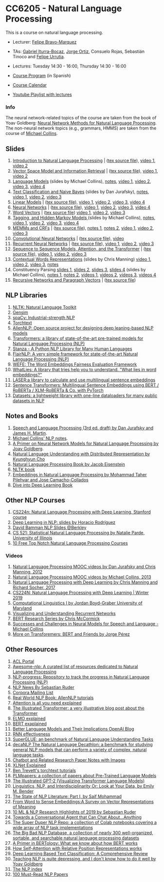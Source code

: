 # CC6205 - Natural Language Processing
This is a course on natural language processing.

* Lecturer: [Felipe Bravo-Marquez](https://felipebravom.com/)
* TAs: [Gabriel Iturra-Bocaz](https://giturra.cl/), [Jorge Ortiz](https://www.ortizfuentes.com/), Consuelo Rojas, Sebastián Tinoco and [Felipe Urrutia](http://www.dim.uchile.cl/~furrutia/).

* Lectures: Tuesday 14:30 - 16:00, Thursday 14:30 - 16:00  

* [Course Program](https://docs.google.com/document/d/1DNja7nf0b26aRWF_gMNJf9L6SLtvtyFpucDhfcgG4d0/edit?usp=sharing) (in Spanish)

* [Course Calendar](calendar.md)

* [Youtube Playlist with lectures](https://www.youtube.com/playlist?list=PLppKo85eGXiXIh54H_qz48yHPHeNVJqBi)


### Info
The neural network-related topics of the course are taken from the book of Yoav Goldberg: 
[Neural Network Methods for Natural Language Processing](https://www.morganclaypool.com/doi/abs/10.2200/S00762ED1V01Y201703HLT037). The non-neural network topics (e.g., grammars, HMMS) are taken from the course of [Michael Collins](http://www.cs.columbia.edu/~mcollins/). 



## Slides

1. [Introduction to Natural Language Processing](slides/NLP-introduction.pdf) | ([tex source file](slides/NLP-introduction.tex)), [video 1](https://youtu.be/HEKTNOttGvU), [video 2](https://youtu.be/P8cwnI-f-Kg)
1. [Vector Space Model and Information Retrieval](slides/NLP-IR.pdf) | ([tex source file](slides/NLP-IR.tex)), [video 1](https://www.youtube.com/watch?v=FXIVClF370w&list=PLppKo85eGXiXIh54H_qz48yHPHeNVJqBi&index=2&t=0s), [video 2](https://www.youtube.com/watch?v=f8nG1EMmPZk&list=PLppKo85eGXiXIh54H_qz48yHPHeNVJqBi&index=2)
2. [Language Models](http://www.cs.columbia.edu/~mcollins/cs4705-spring2019/slides/lmslides.pdf) (slides by Michael Collins), [notes](http://www.cs.columbia.edu/~mcollins/lm-spring2013.pdf), [video 1](https://www.youtube.com/watch?v=9E2jJ6kcb4Y&list=PLppKo85eGXiXIh54H_qz48yHPHeNVJqBi&index=3), [video 2](https://www.youtube.com/watch?v=ZWqbEQXLra0&list=PLppKo85eGXiXIh54H_qz48yHPHeNVJqBi&index=4), [video 3](https://www.youtube.com/watch?v=tsumFqwFlaA&list=PLppKo85eGXiXIh54H_qz48yHPHeNVJqBi&index=5), [video 4](https://www.youtube.com/watch?v=s3TWdv4sqkg&list=PLppKo85eGXiXIh54H_qz48yHPHeNVJqBi&index=6)
2. [Text Classification and Naive Bayes](https://web.stanford.edu/~jurafsky/slp3/slides/7_NB.pdf) (slides by Dan Jurafsky), [notes](https://web.stanford.edu/~jurafsky/slp3/4.pdf), [video 1](https://youtu.be/kG9BK9Oy1hU), [video 2](https://youtu.be/Iqte5kKHvzE), [video 3](https://youtu.be/TSJg0_X3Abk)
2. [Linear Models](slides/NLP-linear.pdf) | ([tex source file](slides/NLP-linear.tex)), [video 1](https://youtu.be/zhBxDsNLZEA), [video 2](https://youtu.be/Fooua_uaWSE), [video 3](https://youtu.be/DqbzhdQa1eQ), [video 4](https://youtu.be/1nfWWXqfAzA)
2. [Neural Networks](slides/NLP-neural.pdf) | ([tex source file](slides/NLP-neural.tex)), [video 1](https://youtu.be/oHZHA8h2xN0), [video 2](https://youtu.be/2lXank0W6G4), [video 3](https://youtu.be/BUDIi9qItzY), [video 4](https://youtu.be/KKN2Ipy-vGk)       
3. [Word Vectors](slides/NLP-wordvectors.pdf) | ([tex source file](slides/NLP-wordvectors.tex)) [video 1](https://youtu.be/wtwUsJMC9CA), [video 2](https://youtu.be/XDxzQ7JU95U), [video 3](https://youtu.be/Ikyc3DRVodk)
2. [Tagging, and Hidden Markov Models ](http://www.cs.columbia.edu/~mcollins/cs4705-spring2019/slides/tagging.pdf) (slides by Michael Collins), [notes](http://www.cs.columbia.edu/~mcollins/hmms-spring2013.pdf), [video 1](https://youtu.be/-ngfOZz8yK0), [video 2](https://youtu.be/Tjgb-yQOg54), [video 3](https://youtu.be/aaa5Qoi8Vco), [video 4](https://youtu.be/4pKWIDkF_6Y)       
4. [MEMMs and CRFs](slides/NLP-CRF.pdf) | ([tex source file](slides/NLP-CRF.tex)), [notes 1](http://www.cs.columbia.edu/~mcollins/crf.pdf), [notes 2](http://www.cs.columbia.edu/~mcollins/fb.pdf), [video 1](https://youtu.be/qlI-4lSUDkg), [video 2](https://youtu.be/PLoLKQwkONw), [video 3](https://youtu.be/ZpUwDy6o28Y)
4. [Convolutional Neural Networks](slides/NLP-CNN.pdf) | ([tex source file](slides/NLP-CNN.tex)), [video](https://youtu.be/lLZW5Fn40r8)
5. [Recurrent Neural Networks](slides/NLP-RNN.pdf) | ([tex source file](slides/NLP-RNN.tex)), [video 1](https://youtu.be/BmhjUkzz3nk), [video 2](https://youtu.be/z43YFR1iIvk), [video 3](https://youtu.be/7L5JxQdwNJk)
6. [Sequence to Sequence Models, Attention, and the Transformer](slides/NLP-seq2seq.pdf) | ([tex source file](slides/NLP-seq2seq.tex)), [video 1](https://youtu.be/OpKxRjISqmM), [video 2](https://youtu.be/WQ7ihm5voB0), [video 3](https://youtu.be/8RE23Uq8rU0)
7. [Contextual Words Representations](slides/contextual-representations.pdf) (slides by Chris Manning) [video 1](https://youtu.be/sSGbgZpHymI), [video 2](https://youtu.be/C-QfzWU6eUE), [video 3](https://youtu.be/5j4Mgl3GuVY), [notes](https://arxiv.org/pdf/1902.06006.pdf)
2. Constituency Parsing [slides 1](http://www.cs.columbia.edu/~mcollins/cs4705-spring2019/slides/parsing1.pdf), [slides 2](http://www.cs.columbia.edu/~mcollins/cs4705-spring2019/slides/parsing2.pdf), [slides 3](http://www.cs.columbia.edu/~mcollins/cs4705-spring2019/slides/parsing2.2.pdf), [slides 4](http://www.cs.columbia.edu/~mcollins/cs4705-spring2019/slides/parsing3.pdf)    (slides by Michael Collins), [notes 1](http://www.cs.columbia.edu/~mcollins/courses/nlp2011/notes/pcfgs.pdf), [notes 2](http://www.cs.columbia.edu/~mcollins/courses/nlp2011/notes/lexpcfgs.pdf), [videos 1](https://www.youtube.com/watch?v=0tGFWbc2834&list=PLlQBy7xY8mbK9Uy9i7MTGSwyLJPii3w1L), [videos 2](https://www.youtube.com/watch?v=2hLBHSKbS44&list=PLlQBy7xY8mbKypSJe_AjVtCuXXsdODiDi), [videos 3](https://www.youtube.com/watch?v=8rD1Y6rz4Q0&list=PLlQBy7xY8mbKz9QvQU_IsOlbhshjkOwR9), [videos 4](https://www.youtube.com/watch?v=qDiVCxLq2As&list=PLlQBy7xY8mbI5o81CWHt50RtFDLYrlaKN) 
7. [Recursive Networks and Paragraph Vectors](slides/NLP-recursive.pdf) | ([tex source file](slides/NLP-recursive.tex))


## NLP Libraries

1. [NLTK: Natural Language Toolkit](https://www.nltk.org/)
2. [Gensim](https://radimrehurek.com/gensim/)
2. [spaCy: Industrial-strength NLP](https://spacy.io/)
3. [Torchtext](https://torchtext.readthedocs.io/en/latest/)
9. [AllenNLP: Open source project for designing deep leaning-based NLP models](https://allennlp.org/)
22. [Transformers: a library of state-of-the-art pre-trained models for Natural Language Processing (NLP)](https://huggingface.co/transformers/)
31. [Stanza - A Python NLP Library for Many Human Languages](https://stanfordnlp.github.io/stanza/)
35. [FlairNLP: A very simple framework for state-of-the-art Natural Language Processing (NLP)](https://github.com/flairNLP/flair)
36. [WEFE: The Word Embeddings Fairness Evaluation Framework](https://wefe.readthedocs.io/en/latest/)
37. [WhatLies: A library that tries help you to understand. "What lies in word embeddings?"](https://rasahq.github.io/whatlies/)
38. [LASER:a library to calculate and use multilingual sentence embeddings](https://github.com/facebookresearch/LASER)
39. [Sentence Transformers: Multilingual Sentence Embeddings using BERT / RoBERTa / XLM-RoBERTa & Co. with PyTorch](https://github.com/UKPLab/sentence-transformers)
40. [Datasets: a lightweight library with one-line dataloaders for many public datasets in NLP](https://github.com/huggingface/datasets)


## Notes and Books 
1. [Speech and Language Processing (3rd ed. draft) by Dan Jurafsky and James H. Martin](https://web.stanford.edu/~jurafsky/slp3/).
2. [Michael Collins' NLP notes](http://www.cs.columbia.edu/~mcollins/).
3. [A Primer on Neural Network Models for Natural Language Processing by Joav Goldberg](https://u.cs.biu.ac.il/~yogo/nnlp.pdf).
4. [Natural Language Understanding with Distributed Representation by Kyunghyun Cho](https://arxiv.org/abs/1511.07916)
5. [Natural Language Processing Book by Jacob Eisenstein](https://github.com/jacobeisenstein/gt-nlp-class/blob/master/notes/eisenstein-nlp-notes.pdf)
8. [NLTK book](http://www.nltk.org/book/)
9. [Embeddings in Natural Language Processing by Mohammad Taher Pilehvar and Jose Camacho-Collados](http://josecamachocollados.com/book_embNLP_draft.pdf)
31. [Dive into Deep Learning Book](https://d2l.ai/)

## Other NLP Courses
1. [CS224n: Natural Language Processing with Deep Learning, Stanford course](http://web.stanford.edu/class/cs224n/)
2. [Deep Learning in NLP: slides by Horacio Rodríguez](https://www.cs.upc.edu/~horacio/ahlt/DeepLearning02.pdf)
3. [David Bamman NLP Slides @Berkley](http://people.ischool.berkeley.edu/~dbamman/nlp18.html)
4. [CS 521: Statistical Natural Language Processing by Natalie Parde, University of Illinois](http://www.natalieparde.com/teaching/cs521_spring2020.html)
5. [10 Free Top Notch Natural Language Processing Courses](https://www.kdnuggets.com/2019/10/10-free-top-notch-courses-natural-language-processing.html)


### Videos 

1. [Natural Language Processing MOOC videos by Dan Jurafsky and Chris Manning, 2012](https://www.youtube.com/playlist?list=PLoROMvodv4rOFZnDyrlW3-nI7tMLtmiJZ&disable_polymer=true)
2. [Natural Language Processing MOOC videos by Michael Collins, 2013](https://www.youtube.com/channel/UCB_JX4jH3QQmp69rmkWpl1A/playlists?shelf_id=3&view=50&sort=dd)
3. [Natural Language Processing with Deep Learning by Chris Manning and Richard Socher, 2017](https://www.youtube.com/playlist?list=PL3FW7Lu3i5Jsnh1rnUwq_TcylNr7EkRe6)
4. [CS224N: Natural Language Processing with Deep Learning | Winter 2019](https://www.youtube.com/playlist?list=PLoROMvodv4rOhcuXMZkNm7j3fVwBBY42z)
5. [Computational Linguistics I by Jordan Boyd-Graber  University of Maryland](https://www.youtube.com/playlist?list=PLegWUnz91WfuPebLI97-WueAP90JO-15i)  
5. [Visualizing and Understanding Recurrent Networks](https://skillsmatter.com/skillscasts/6611-visualizing-and-understanding-recurrent-networks)
5. [BERT Research Series by  Chris McCormick](https://www.youtube.com/playlist?list=PLam9sigHPGwOBuH4_4fr-XvDbe5uneaf6)
5. [Successes and Challenges in Neural Models for Speech and Language - Michael Collins](https://www.youtube.com/watch?v=jfwqRMdTmLo)
5. [More on Transforemers: BERT and Friends by Jorge Pérez](https://tv.vera.com.uy/video/55388)


## Other Resources
1. [ACL Portal](https://www.aclweb.org/portal/)
2. [Awesome-nlp: A curated list of resources dedicated to Natural Language Processing](https://github.com/keon/awesome-nlp)
3. [NLP-progress: Repository to track the progress in Natural Language Processing (NLP)](http://nlpprogress.com/)
4. [NLP News By Sebastian Ruder](http://newsletter.ruder.io/)
5. [Corpora Mailing List](https://mailman.uib.no/listinfo/corpora)
6. [Real World NLP Book: AllenNLP tutorials](http://www.realworldnlpbook.com/)
7. [Attention is all you need explained](http://mlexplained.com/2017/12/29/attention-is-all-you-need-explained/)
8. [The Illustrated Transformer: a very illustrative blog post about the Transformer](http://jalammar.github.io/illustrated-transformer/)
9. [ELMO explained](http://mlexplained.com/2018/06/15/paper-dissected-deep-contextualized-word-representations-explained/)
13. [BERT exaplained](http://mlexplained.com/2019/01/07/paper-dissected-bert-pre-training-of-deep-bidirectional-transformers-for-language-understanding-explained/)
14. [Better Language Models
    and Their Implications OpenAI Blog](https://openai.com/blog/better-language-models/)
16. [RNN effectiveness](http://karpathy.github.io/2015/05/21/rnn-effectiveness/)
17. [SuperGLUE: an benchmark of Natural Language Understanding Tasks](https://super.gluebenchmark.com/)
18. [decaNLP The Natural Language Decathlon: a benchmark for studying general NLP models that can perform a variety of complex, natural language tasks](http://decanlp.com/).
20. [Chatbot and Related Research Paper Notes with Images](https://github.com/ricsinaruto/Seq2seqChatbots/wiki/Chatbot-and-Related-Research-Paper-Notes-with-Images)
21. [XLNet Explained](http://mlexplained.com/2019/06/30/paper-dissected-xlnet-generalized-autoregressive-pretraining-for-language-understanding-explained/)
23. [Ben Trevett's torchtext tutorials](https://github.com/bentrevett/)
24. [PLMpapers: a collection of papers about Pre-Trained Language Models](https://github.com/thunlp/PLMpapers)
25. [The Illustrated GPT-2 (Visualizing Transformer Language Models)](https://jalammar.github.io/illustrated-gpt2/)
26. [Linguistics, NLP, and Interdisciplinarity Or: Look at Your Data, by Emily M. Bender](https://medium.com/@emilymenonbender/linguistics-nlp-and-interdisciplinarity-or-look-at-your-data-e49e03d37c9c)
27. [The State of NLP Literature: Part I, by Saif Mohammad](https://medium.com/@nlpscholar/state-of-nlp-cbf768492f90)
28. [From Word to Sense Embeddings:A Survey on Vector Representations of Meaning](https://arxiv.org/pdf/1805.04032.pdf)
29. [10 ML & NLP Research Highlights of 2019 by Sebastian Ruder](https://ruder.io/research-highlights-2019/index.html)
30. [Towards a Conversational Agent that Can Chat About…Anything](https://ai.googleblog.com/2020/01/towards-conversational-agent-that-can.html?m=1)
32. [The Super Duper NLP Repo:  a collection of Colab notebooks covering a wide array of NLP task implementations](https://notebooks.quantumstat.com/)
33. [The Big Bad NLP Database, a collection of nearly 300 well-organized, sortable, and searchable natural language processing datasets](https://datasets.quantumstat.com/)
34. [A Primer in BERTology: What we know about how BERT works](https://arxiv.org/abs/2002.12327)
35. [How Self-Attention with Relative Position Representations works](https://link.medium.com/wFxx3d96f7)
46. [Deep Learning Based Text Classification: A Comprehensive Review](https://arxiv.org/pdf/2004.03705.pdf)
47. [Teaching NLP is quite depressing, and I don't know how to do it well by Yoav Goldberg](https://twitter.com/yoavgo/status/1318567498653061122)
48. [The NLP index](https://index.quantumstat.com/)
49. [100 Must-Read NLP Papers](https://github.com/amanchadha/100-nlp-papers)



